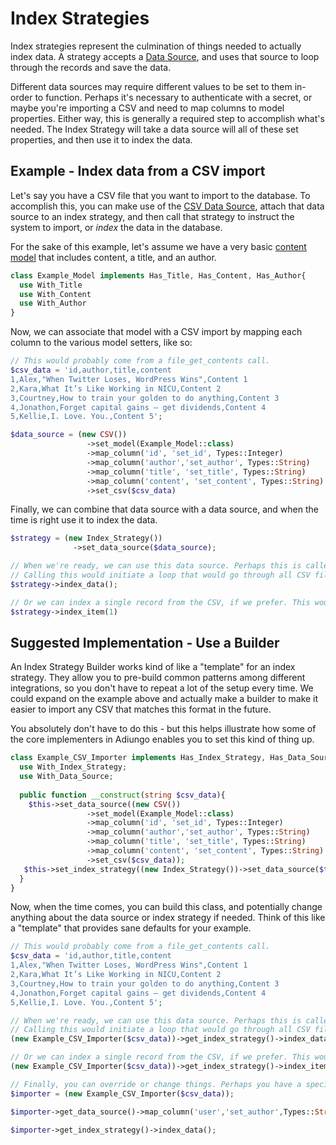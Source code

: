 # Index Strategies

Index strategies represent the culmination of things needed to actually index data. A strategy accepts
a [Data Source](/data-sources), and uses that source to loop through the records and save the data.

Different data sources may require different values to be set to them in-order to function. Perhaps it's necessary to
authenticate with a secret, or maybe you're importing a CSV and need to map columns to model properties. Either way,
this is generally a required step to accomplish what's needed. The Index Strategy will take a data source will all of
these set properties, and then use it to index the data.

## Example - Index data from a CSV import

Let's say you have a CSV file that you want to import to the database. To accomplish this, you can make use of
the [CSV Data Source](/data-sources/csv), attach that data source to an index strategy, and then call that strategy to
instruct the system to import, or _index_ the data in the database.

For the sake of this example, let's assume we have a very basic [content model](/models/content-models) that includes content,
a title, and an author.

```php
class Example_Model implements Has_Title, Has_Content, Has_Author{
  use With_Title
  use With_Content
  use With_Author
}
```

Now, we can associate that model with a CSV import by mapping each column to the various model setters, like so:

```php
// This would probably come from a file_get_contents call.
$csv_data = 'id,author,title,content
1,Alex,"When Twitter Loses, WordPress Wins",Content 1
2,Kara,What It’s Like Working in NICU,Content 2
3,Courtney,How to train your golden to do anything,Content 3
4,Jonathon,Forget capital gains – get dividends,Content 4
5,Kellie,I. Love. You.,Content 5';

$data_source = (new CSV())
                 ->set_model(Example_Model::class)
                 ->map_column('id', 'set_id', Types::Integer)
                 ->map_column('author','set_author', Types::String)
                 ->map_column('title', 'set_title', Types::String)
                 ->map_column('content', 'set_content', Types::String)
                 ->set_csv($csv_data)
```

Finally, we can combine that data source with a data source, and when the time is right use it to index the data.

```php
$strategy = (new Index_Strategy())
              ->set_data_source($data_source);

// When we're ready, we can use this data source. Perhaps this is called in a hook of some sort.
// Calling this would initiate a loop that would go through all CSV files and index the data.
$strategy->index_data();

// Or we can index a single record from the CSV, if we prefer. This would index "When Twitter Loses, WordPress Wins" by "Alex"
$strategy->index_item(1)
```

## Suggested Implementation - Use a Builder

An Index Strategy Builder works kind of like a "template" for an index strategy. They allow you to pre-build common
patterns among different integrations, so you don't have to repeat a lot of the setup every time. We could expand on the
example above and actually make a builder to make it easier to import any CSV that matches this format in the future.

You absolutely don't have to do this - but this helps illustrate how some of the core implementers in Adiungo enables
you to set this kind of thing up.

```php
class Example_CSV_Importer implements Has_Index_Strategy, Has_Data_Source{
  use With_Index_Strategy;
  use With_Data_Source;
  
  public function __construct(string $csv_data){
    $this->set_data_source((new CSV())
                 ->set_model(Example_Model::class)
                 ->map_column('id', 'set_id', Types::Integer)
                 ->map_column('author','set_author', Types::String)
                 ->map_column('title', 'set_title', Types::String)
                 ->map_column('content', 'set_content', Types::String)
                 ->set_csv($csv_data));
   $this->set_index_strategy((new Index_Strategy())->set_data_source($this->get_data_source()));
  }
}
```

Now, when the time comes, you can build this class, and potentially change anything about the data source or index
strategy if needed. Think of this like a "template" that provides sane defaults for your example.

```php
// This would probably come from a file_get_contents call.
$csv_data = 'id,author,title,content
1,Alex,"When Twitter Loses, WordPress Wins",Content 1
2,Kara,What It’s Like Working in NICU,Content 2
3,Courtney,How to train your golden to do anything,Content 3
4,Jonathon,Forget capital gains – get dividends,Content 4
5,Kellie,I. Love. You.,Content 5';

// When we're ready, we can use this data source. Perhaps this is called in a hook of some sort.
// Calling this would initiate a loop that would go through all CSV files and index the data.
(new Example_CSV_Importer($csv_data))->get_index_strategy()->index_data();

// Or we can index a single record from the CSV, if we prefer. This would index "When Twitter Loses, WordPress Wins" by "Alex"
(new Example_CSV_Importer($csv_data))->get_index_strategy()->index_item(1);

// Finally, you can override or change things. Perhaps you have a special csv where the "author" column is called "user"
$importer = (new Example_CSV_Importer($csv_data));

$importer->get_data_source()->map_column('user','set_author',Types::String);

$importer->get_index_strategy()->index_data();

```
